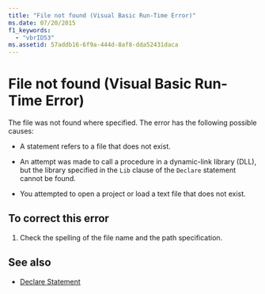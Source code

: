 ```yaml
---
title: "File not found (Visual Basic Run-Time Error)"
ms.date: 07/20/2015
f1_keywords: 
  - "vbrID53"
ms.assetid: 57addb16-6f9a-444d-8af8-dda52431daca
---
```

# File not found (Visual Basic Run-Time Error)
The file was not found where specified. The error has the following possible causes:  
  
- A statement refers to a file that does not exist.  
  
- An attempt was made to call a procedure in a dynamic-link library (DLL), but the library specified in the `Lib` clause of the `Declare` statement cannot be found.  
  
- You attempted to open a project or load a text file that does not exist.  
  
## To correct this error  
  
1. Check the spelling of the file name and the path specification.  
  
## See also

- [Declare Statement](../../../visual-basic/language-reference/statements/declare-statement.md)
